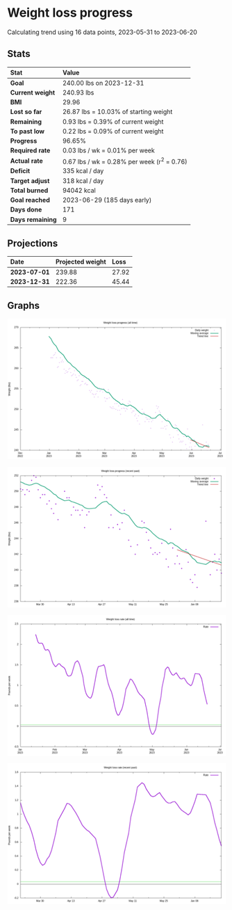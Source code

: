 # Weight loss progress

Calculating trend using 16 data points, 2023-05-31 to 2023-06-20

## Stats

Stat|Value
:-|:-
**Goal**|240.00 lbs on 2023-12-31
**Current weight**|240.93 lbs
**BMI**|29.96
**Lost so far**|26.87 lbs = 10.03% of starting weight
**Remaining**|0.93 lbs =  0.39% of current  weight
**To past low**|0.22 lbs =  0.09% of current  weight
**Progress**|96.65%
**Required rate**|0.03 lbs / wk = 0.01% per week
**Actual rate**|0.67 lbs / wk = 0.28% per week  (r<sup>2</sup> = 0.76)
**Deficit**|335 kcal / day
**Target adjust**|318 kcal / day
**Total burned**|94042 kcal
**Goal reached**|2023-06-29 (185 days early)
**Days done**|171
**Days remaining**|9

## Projections

Date|Projected weight|Loss
:-|:-|:-
**2023-07-01**|239.88|27.92
**2023-12-31**|222.36|45.44

## Graphs

![](weight-graph-alltime.png)

![](weight-graph-recent.png)

![](rate-graph-alltime.png)

![](rate-graph-recent.png)
